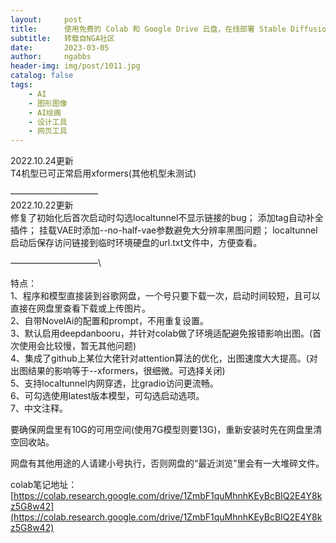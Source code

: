 ```yaml
---
layout:     post
title:      使用免费的 Colab 和 Google Drive 云盘，在线部署 Stable Diffusion Webui服务
subtitle:   转载自NGA社区
date:       2023-03-05
author:     ngabbs
header-img: img/post/1011.jpg
catalog: false
tags:
    - AI
    - 图形图像
    - AI绘画
    - 设计工具
    - 网页工具
---
```


2022.10.24更新\
T4机型已可正常启用xformers(其他机型未测试)

——————————\
2022.10.22更新\
修复了初始化后首次启动时勾选localtunnel不显示链接的bug；
添加tag自动补全插件；
挂载VAE时添加--no-half-vae参数避免大分辨率黑图问题；
localtunnel启动后保存访问链接到临时环境硬盘的url.txt文件中，方便查看。

——————————\

特点：\
1、程序和模型直接装到谷歌网盘，一个号只要下载一次，启动时间较短，且可以直接在网盘里查看下载或上传图片。\
2、自带NovelAi的配置和prompt，不用重复设置。\
3、默认启用deepdanbooru，并针对colab做了环境适配避免报错影响出图。(首次使用会比较慢，暂无其他问题)\
4、集成了github上某位大佬针对attention算法的优化，出图速度大大提高。(对出图结果的影响等于--xformers，很细微。可选择关闭)\
5、支持localtunnel内网穿透，比gradio访问更流畅。\
6、可勾选使用latest版本模型，可勾选启动选项。\
7、中文注释。

要确保网盘里有10G的可用空间(使用7G模型则要13G)，重新安装时先在网盘里清空回收站。

网盘有其他用途的人请建小号执行，否则网盘的“最近浏览”里会有一大堆碎文件。

colab笔记地址：[https://colab.research.google.com/drive/1ZmbF1quMhnhKEyBcBIQ2E4Y8kz5G8w42](https://colab.research.google.com/drive/1ZmbF1quMhnhKEyBcBIQ2E4Y8kz5G8w42)
